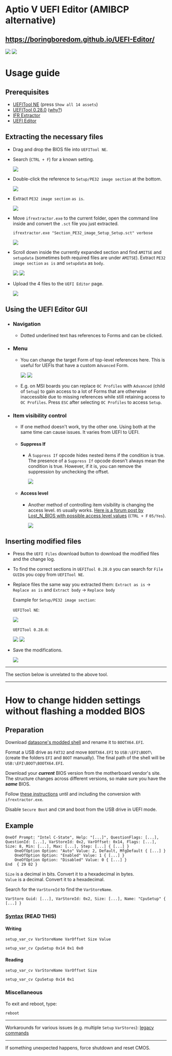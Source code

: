 # Aptio V UEFI Editor (AMIBCP alternative)

## https://boringboredom.github.io/UEFI-Editor/

![](./images/showcase/1.png)
![](./images/showcase/2.png)

# Usage guide

## Prerequisites

- [UEFITool NE](https://github.com/LongSoft/UEFITool/releases) (press `Show all 14 assets`)
- [UEFITool 0.28.0](https://github.com/LongSoft/UEFITool/releases/tag/0.28.0) ([why?](https://github.com/LongSoft/UEFITool#known-issues))
- [IFR Extractor](https://github.com/LongSoft/IFRExtractor-RS/releases)
- [UEFI Editor](https://boringboredom.github.io/UEFI-Editor/)

## Extracting the necessary files

- Drag and drop the BIOS file into `UEFITool NE`.
- Search (`CTRL + F`) for a known setting.

  ![](./images/extraction/1.png)

- Double-click the reference to `Setup/PE32 image section` at the bottom.

  ![](./images/extraction/2.png)

- Extract `PE32 image section` `as is`.

  ![](./images/extraction/3.png)

- Move `ifrextractor.exe` to the current folder, open the command line inside and convert the `.sct` file you just extracted.

  ```
  ifrextractor.exe "Section_PE32_image_Setup_Setup.sct" verbose
  ```

  ![](./images/extraction/4.png)

- Scroll down inside the currently expanded section and find `AMITSE` and `setupdata` (sometimes both required files are under `AMITSE`). Extract `PE32 image section` `as is` and `setupdata` as `body`.

  ![](./images/extraction/5.png)
  ![](./images/extraction/6.png)

- Upload the 4 files to the `UEFI Editor` page.

  ![](./images/extraction/7.png)

## Using the UEFI Editor GUI

- ### Navigation
  - Dotted underlined text has references to Forms and can be clicked.
- ### Menu

  - You can change the target Form of top-level references here. This is useful for UEFIs that have a custom `Advanced` Form.

    ![](./images/usage/1.png)
    ![](./images/usage/2.jpg)

  - E.g. on MSI boards you can replace `OC Profiles` with `Advanced` (child of `Setup`) to gain access to a lot of Forms that are otherwise inaccessible due to missing references while still retaining access to `OC Profiles`. Press `ESC` after selecting `OC Profiles` to access `Setup`.

- ### Item visibility control

  - If one method doesn't work, try the other one. Using both at the same time can cause issues. It varies from UEFI to UEFI.
  - #### Suppress If

    - A `Suppress If` opcode hides nested items if the condition is true. The presence of a `Suppress If` opcode doesn't always mean the condition is true. However, if it is, you can remove the suppression by unchecking the offset.

      ![](./images/usage/3.png)

  - #### Access level

    - Another method of controlling item visibility is changing the access level. `05` usually works. [Here is a forum post by Lost_N_BIOS with possible access level values](https://winraid.level1techs.com/t/request-maximus-xi-hero-unlock-amibcp/33743/4) (`CTRL + F` `05/Yes`).

      ![](./images/usage/4.png)

## Inserting modified files

- Press the `UEFI Files` download button to download the modified files and the change log.
- To find the correct sections in `UEFITool 0.28.0` you can search for `File GUID`s you copy from `UEFITool NE`.
- Replace files the same way you extracted them: `Extract as is` -> `Replace as is` and `Extract body` -> `Replace body`

  Example for `Setup/PE32 image section`:

  `UEFITool NE`:

  ![](./images/insertion/1.png)

  `UEFITool 0.28.0`:

  ![](./images/insertion/2.png)
  ![](./images/insertion/3.png)

- Save the modifications.

  ![](./images/insertion/4.png)

---

The section below is unrelated to the above tool.

---

# How to change hidden settings without flashing a modded BIOS

## Preparation

Download [datasone's modded shell](https://github.com/datasone/grub-mod-setup_var/releases) and rename it to `BOOTX64.EFI`.

Format a USB drive as `FAT32` and move `BOOTX64.EFI` to `USB:\EFI\BOOT\` (create the folders `EFI` and `BOOT` manually). The final path of the shell will be `USB:\EFI\BOOT\BOOTX64.EFI`.

Download your **_current_** BIOS version from the motherboard vendor's site. The structure changes across different versions, so make sure you have the **_same_** BIOS.

Follow [these instructions](#extracting-the-necessary-files) until and including the conversion with `ifrextractor.exe`.

Disable `Secure Boot` and `CSM` and boot from the USB drive in UEFI mode.

## Example

```
OneOf Prompt: "Intel C-State", Help: "[...]", QuestionFlags: [...], QuestionId: [...], VarStoreId: 0x2, VarOffset: 0x14, Flags: [...], Size: 8, Min: [...], Max: [...], Step: [...] { [...] }
	OneOfOption Option: "Auto" Value: 2, Default, MfgDefault { [...] }
	OneOfOption Option: "Enabled" Value: 1 { [...] }
	OneOfOption Option: "Disabled" Value: 0 { [...] }
End  { 29 02 }
```

`Size` is a decimal in bits. Convert it to a hexadecimal in bytes.  
`Value` is a decimal. Convert it to a hexadecimal.

Search for the `VarStoreId` to find the `VarStoreName`.

```
VarStore Guid: [...], VarStoreId: 0x2, Size: [...], Name: "CpuSetup" { [...] }
```

### [Syntax](https://github.com/datasone/grub-mod-setup_var#setup_var_cv) (READ THIS)

#### Writing

```
setup_var_cv VarStoreName VarOffset Size Value
```

```
setup_var_cv CpuSetup 0x14 0x1 0x0
```

#### Reading

```
setup_var_cv VarStoreName VarOffset Size
```

```
setup_var_cv CpuSetup 0x14 0x1
```

### Miscellaneous

To exit and reboot, type:

```
reboot
```

---

Workarounds for various issues (e.g. multiple `Setup` `VarStores`): [legacy commands](https://github.com/datasone/grub-mod-setup_var#legacy-commands)

---

If something unexpected happens, force shutdown and reset CMOS.
